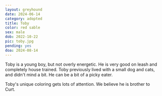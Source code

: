 ```yaml
---
layout: greyhound
date: 2024-06-14
category: adopted
title: Toby
color: red sable
sex: male
dob: 2022-10-22
pic: toby.jpg
pending: yes
doa: 2024-08-14
---
```

Toby is a young boy, but not overly energetic. He is very good on leash and completely house trained. Toby previously lived with a small dog and cats, and didn't mind a bit. He can be a bit of a picky eater.  

Toby's unique coloring gets lots of attention.  We believe he is brother to Curt.  
